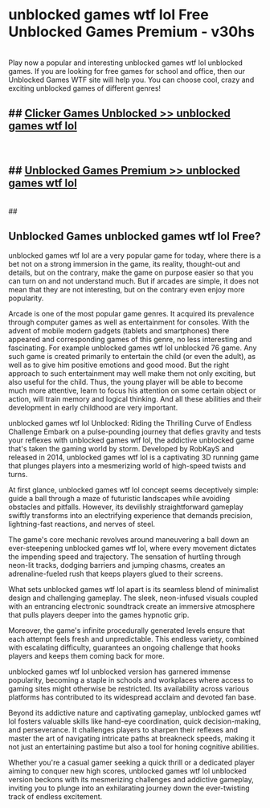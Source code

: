 # unblocked games wtf lol  Free Unblocked Games Premium - v30hs <br>
<br>
Play now a popular and interesting unblocked games wtf lol unblocked games. If you are looking for free games for school and office, then our Unblocked Games WTF site will help you. You can choose cool, crazy and exciting unblocked games of different genres!


## ##  [Clicker Games Unblocked >> unblocked games wtf lol](http://freeplayer.one?title=unblocked_games_wtf_lol&ref=UGames)
  <br>

##  ## [Unblocked Games Premium >> unblocked games wtf lol](http://freeplayer.one?title=unblocked_games_wtf_lol&ref=UGames)
  <br>
  ##



## Unblocked Games unblocked games wtf lol Free?

unblocked games wtf lol are a very popular game for today, where there is a bet not on a strong immersion in the game, its reality, thought-out and details, but on the contrary, make the game on purpose easier so that you can turn on and not understand much. But if arcades are simple, it does not mean that they are not interesting, but on the contrary even enjoy more popularity.

Arcade is one of the most popular game genres. It acquired its prevalence through computer games as well as entertainment for consoles. With the advent of mobile modern gadgets (tablets and smartphones) there appeared and corresponding games of this genre, no less interesting and fascinating. For example unblocked games wtf lol unblocked 76 game. Any such game is created primarily to entertain the child (or even the adult), as well as to give him positive emotions and good mood. But the right approach to such entertainment may well make them not only exciting, but also useful for the child. Thus, the young player will be able to become much more attentive, learn to focus his attention on some certain object or action, will train memory and logical thinking. And all these abilities and their development in early childhood are very important.

unblocked games wtf lol Unblocked: Riding the Thrilling Curve of Endless Challenge
Embark on a pulse-pounding journey that defies gravity and tests your reflexes with unblocked games wtf lol, the addictive unblocked game that's taken the gaming world by storm. Developed by RobKayS and released in 2014, unblocked games wtf lol is a captivating 3D running game that plunges players into a mesmerizing world of high-speed twists and turns.

At first glance, unblocked games wtf lol concept seems deceptively simple: guide a ball through a maze of futuristic landscapes while avoiding obstacles and pitfalls. However, its devilishly straightforward gameplay swiftly transforms into an electrifying experience that demands precision, lightning-fast reactions, and nerves of steel.

The game's core mechanic revolves around maneuvering a ball down an ever-steepening unblocked games wtf lol, where every movement dictates the impending speed and trajectory. The sensation of hurtling through neon-lit tracks, dodging barriers and jumping chasms, creates an adrenaline-fueled rush that keeps players glued to their screens.

What sets unblocked games wtf lol apart is its seamless blend of minimalist design and challenging gameplay. The sleek, neon-infused visuals coupled with an entrancing electronic soundtrack create an immersive atmosphere that pulls players deeper into the games hypnotic grip.

Moreover, the game's infinite procedurally generated levels ensure that each attempt feels fresh and unpredictable. This endless variety, combined with escalating difficulty, guarantees an ongoing challenge that hooks players and keeps them coming back for more.

unblocked games wtf lol unblocked version has garnered immense popularity, becoming a staple in schools and workplaces where access to gaming sites might otherwise be restricted. Its availability across various platforms has contributed to its widespread acclaim and devoted fan base.

Beyond its addictive nature and captivating gameplay, unblocked games wtf lol fosters valuable skills like hand-eye coordination, quick decision-making, and perseverance. It challenges players to sharpen their reflexes and master the art of navigating intricate paths at breakneck speeds, making it not just an entertaining pastime but also a tool for honing cognitive abilities.

Whether you're a casual gamer seeking a quick thrill or a dedicated player aiming to conquer new high scores, unblocked games wtf lol unblocked version beckons with its mesmerizing challenges and addictive gameplay, inviting you to plunge into an exhilarating journey down the ever-twisting track of endless excitement.